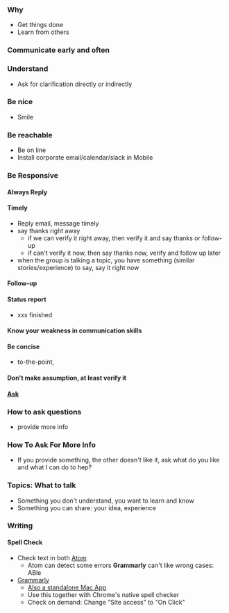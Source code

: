 ### Why
- Get things done
- Learn from others

### Communicate early and often

### Understand
- Ask for clarification directly or indirectly

### Be nice
- Smile

### Be reachable
- Be on line
- Install corporate email/calendar/slack in Mobile

### Be Responsive
#### Always Reply
#### Timely
- Reply email, message timely
- say thanks right away
    - if we can verify it right away, then verify it and say thanks or follow-up
    - if can't verify it now, then say thanks now, verify and follow up later
- when the group is talking a topic, you have something (similar stories/experience) to say, say it right now

#### Follow-up
#### Status report
- xxx finished

#### Know your weakness in communication skills

#### Be concise
- to-the-point,

#### Don't make assumption, at least verify it

#### [Ask](https://medium.com/swlh/my-productivity-life-mega-list-29-strategies-243f1b017600)
<!-- Ask. Ask to create your own options, to uncover solutions, and to learn
An extension of the last point but a whole point on its own. Just ask. Ask for a little extra, ask for an alternative, ask for an exception, ask the dumb question. If you don’t ask, you won’t know and won’t receive -->

### How to ask questions
- provide more info

### How To Ask For More Info
- If you provide something, the other doesn't like it, ask what do you like and what I can do to hep?

### Topics: What to talk
- Something you don't understand, you want to learn and know
- Something you can share: your idea, experience


### Writing
#### Spell Check
- Check text in both [Atom](http://massivetechinterview.blogspot.com/2016/01/atom-github-editor.html)
  - Atom can detect some errors **Grammarly** can't like wrong cases: ABle
- [Grammarly](https://chrome.google.com/webstore/detail/grammarly-for-chrome/kbfnbcaeplbcioakkpcpgfkobkghlhen)
  - [Also a standalone Mac App](https://app.grammarly.com/)
  - Use this together with Chrome's native spell checker
  - Check on demand: Change "Site access" to "On Click"
